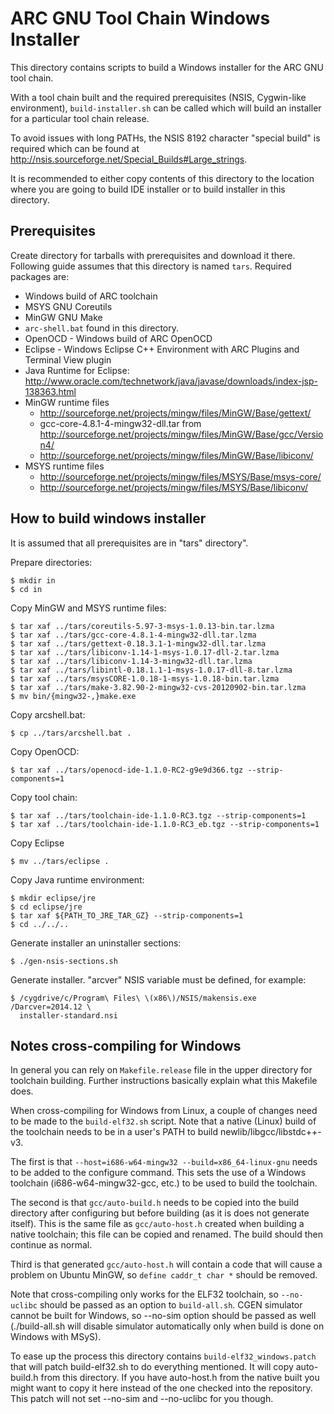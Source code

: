 ARC GNU Tool Chain Windows Installer
====================================

This directory contains scripts to build a Windows installer for the ARC GNU
tool chain.

With a tool chain built and the required prerequisites (NSIS, Cygwin-like
environment), `build-installer.sh` can be called which will build an installer
for a particular tool chain release.

To avoid issues with long PATHs, the NSIS 8192 character "special build" is required
which can be found at http://nsis.sourceforge.net/Special_Builds#Large_strings.

It is recommended to either copy contents of this directory to the location
where you are going to build IDE installer or to build installer in this
directory.


Prerequisites
-------------

Create directory for tarballs with prerequisites and download it there.
Following guide assumes that this directory is named `tars`. Required packages
are:
* Windows build of ARC toolchain
* MSYS GNU Coreutils
* MinGW GNU Make
* `arc-shell.bat` found in this directory.
* OpenOCD - Windows build of ARC OpenOCD
* Eclipse - Windows Eclipse C++ Environment with ARC Plugins and Terminal View
  plugin
* Java Runtime for Eclipse:
  http://www.oracle.com/technetwork/java/javase/downloads/index-jsp-138363.html
* MinGW runtime files
  - http://sourceforge.net/projects/mingw/files/MinGW/Base/gettext/
  - gcc-core-4.8.1-4-mingw32-dll.tar from
    http://sourceforge.net/projects/mingw/files/MinGW/Base/gcc/Version4/
  - http://sourceforge.net/projects/mingw/files/MinGW/Base/libiconv/
* MSYS runtime files
  - http://sourceforge.net/projects/mingw/files/MSYS/Base/msys-core/
  - http://sourceforge.net/projects/mingw/files/MSYS/Base/libiconv/


How to build windows installer
------------------------------

It is assumed that all prerequisites are in "tars" directory".

Prepare directories:

    $ mkdir in
    $ cd in

Copy MinGW and MSYS runtime files:

    $ tar xaf ../tars/coreutils-5.97-3-msys-1.0.13-bin.tar.lzma
    $ tar xaf ../tars/gcc-core-4.8.1-4-mingw32-dll.tar.lzma
    $ tar xaf ../tars/gettext-0.18.3.1-1-mingw32-dll.tar.lzma
    $ tar xaf ../tars/libiconv-1.14-1-msys-1.0.17-dll-2.tar.lzma
    $ tar xaf ../tars/libiconv-1.14-3-mingw32-dll.tar.lzma
    $ tar xaf ../tars/libintl-0.18.1.1-1-msys-1.0.17-dll-8.tar.lzma
    $ tar xaf ../tars/msysCORE-1.0.18-1-msys-1.0.18-bin.tar.lzma
    $ tar xaf ../tars/make-3.82.90-2-mingw32-cvs-20120902-bin.tar.lzma
    $ mv bin/{mingw32-,}make.exe

Copy arcshell.bat:

    $ cp ../tars/arcshell.bat .

Copy OpenOCD:

    $ tar xaf ../tars/openocd-ide-1.1.0-RC2-g9e9d366.tgz --strip-components=1

Copy tool chain:

    $ tar xaf ../tars/toolchain-ide-1.1.0-RC3.tgz --strip-components=1
    $ tar xaf ../tars/toolchain-ide-1.1.0-RC3_eb.tgz --strip-components=1

Copy Eclipse

    $ mv ../tars/eclipse .

Copy Java runtime environment:

    $ mkdir eclipse/jre
    $ cd eclipse/jre
    $ tar xaf ${PATH_TO_JRE_TAR_GZ} --strip-components=1
    $ cd ../../..

Generate installer an uninstaller sections:

    $ ./gen-nsis-sections.sh

Generate installer. "arcver" NSIS variable must be defined, for example:

    $ /cygdrive/c/Program\ Files\ \(x86\)/NSIS/makensis.exe /Darcver=2014.12 \
      installer-standard.nsi


Notes cross-compiling for Windows
---------------------------------

In general you can rely on `Makefile.release` file in the upper directory for
toolchain building. Further instructions basically explain what this Makefile
does.

When cross-compiling for Windows from Linux, a couple of changes need to be
made to the `build-elf32.sh` script. Note that a native (Linux) build of the
toolchain needs to be in a user's PATH to build newlib/libgcc/libstdc++-v3.

The first is that `--host=i686-w64-mingw32 --build=x86_64-linux-gnu` needs to
be added to the configure command. This sets the use of a Windows toolchain
(i686-w64-mingw32-gcc, etc.) to be used to build the toolchain.

The second is that `gcc/auto-build.h` needs to be copied into the build
directory after configuring but before building (as it is does not generate
itself). This is the same file as `gcc/auto-host.h` created when building a
native toolchain; this file can be copied and renamed. The build should
then continue as normal.

Third is that generated `gcc/auto-host.h` will contain a code that will cause a
problem on Ubuntu MinGW, so `define caddr_t char *` should be removed.

Note that cross-compiling only works for the ELF32 toolchain, so `--no-uclibc`
should be passed as an option to `build-all.sh`. CGEN simulator cannot be built
for Windows, so --no-sim option should be passed as well (./build-all.sh will
disable simulator automatically only when build is done on Windows with MSyS).

To ease up the process this directory contains `build-elf32_windows.patch` that
will patch build-elf32.sh to do everything mentioned. It will copy auto-build.h
from this directory. If you have auto-host.h from the native built you might
want to copy it here instead of the one checked into the repository. This patch
will not set --no-sim and --no-uclibc for you though.

